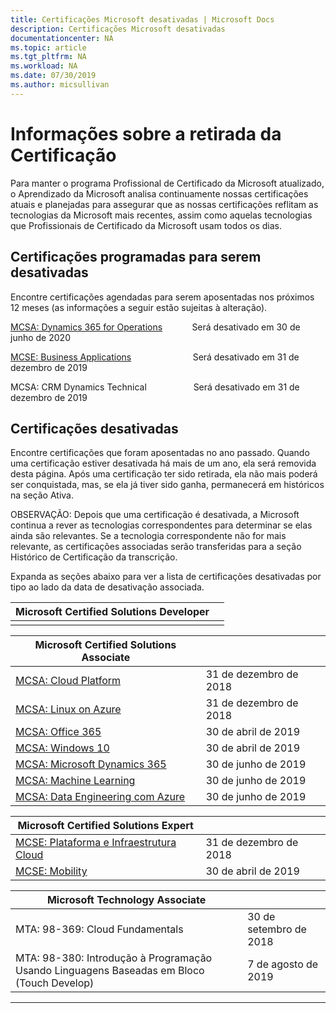 ```yaml
---
title: Certificações Microsoft desativadas | Microsoft Docs
description: Certificações Microsoft desativadas
documentationcenter: NA
ms.topic: article
ms.tgt_pltfrm: NA
ms.workload: NA
ms.date: 07/30/2019
ms.author: micsullivan
---
```

# Informações sobre a retirada da Certificação

Para manter o programa Profissional de Certificado da Microsoft atualizado, o Aprendizado da Microsoft analisa continuamente nossas certificações atuais e planejadas para assegurar que as nossas certificações reflitam as tecnologias da Microsoft mais recentes, assim como aquelas tecnologias que Profissionais de Certificado da Microsoft usam todos os dias.

## Certificações programadas para serem desativadas

Encontre certificações agendadas para serem aposentadas nos próximos 12 meses (as informações a seguir estão sujeitas à alteração). 

[MCSA: Dynamics 365 for Operations](https://www.microsoft.com/pt-br/learning/mcsa-microsoft-dynamics-365-for-operations.aspx)&nbsp;&nbsp;&nbsp;&nbsp;&nbsp;&nbsp;&nbsp;&nbsp;&nbsp;&nbsp;&nbsp;&nbsp;Será desativado em 30 de junho de 2020  

[MCSE: Business Applications](https://www.microsoft.com/pt-br/learning/mcse-business-applications.aspx)&nbsp;&nbsp;&nbsp;&nbsp;&nbsp;&nbsp;&nbsp;&nbsp;&nbsp;&nbsp;&nbsp;&nbsp;&nbsp;&nbsp;&nbsp;&nbsp;&nbsp;&nbsp;&nbsp;&nbsp;&nbsp;&nbsp;&nbsp;&nbsp; Será desativado em 31 de dezembro de 2019  

MCSA: CRM Dynamics Technical&nbsp;&nbsp;&nbsp;&nbsp;&nbsp;&nbsp;&nbsp;&nbsp;&nbsp;&nbsp;&nbsp;&nbsp;&nbsp;&nbsp;&nbsp;&nbsp;&nbsp;&nbsp; Será desativado em 31 de dezembro de 2019  

## Certificações desativadas

Encontre certificações que foram aposentadas no ano passado. Quando uma certificação estiver desativada há mais de um ano, ela será removida desta página. Após uma certificação ter sido retirada, ela não mais poderá ser conquistada, mas, se ela já tiver sido ganha, permanecerá em históricos na seção Ativa.

OBSERVAÇÃO: Depois que uma certificação é desativada, a Microsoft continua a rever as tecnologias correspondentes para determinar se elas ainda são relevantes. Se a tecnologia correspondente não for mais relevante, as certificações associadas serão transferidas para a seção Histórico de Certificação da transcrição.

Expanda as seções abaixo para ver a lista de certificações desativadas por tipo ao lado da data de desativação associada.

| Microsoft Certified Solutions Developer                                            |                    |
| ---------------------------------------------------------------------------------- | ------------------ |
|                                                                                    |                    |

| Microsoft Certified Solutions Associate                                            |                    |
| ---------------------------------------------------------------------------------- | ------------------ |
| [MCSA: Cloud Platform](https://www.microsoft.com/pt-br/learning/mcsa-cloud-platform-certification.aspx)                     | 31 de dezembro de 2018  |
| [MCSA: Linux on Azure](https://www.microsoft.com/pt-br/learning/mcsa-linux-azure-certification.aspx)                        | 31 de dezembro de 2018  |
| [MCSA: Office 365](https://www.microsoft.com/pt-br/learning/mcsa-office365-certification.aspx)                              | 30 de abril de 2019     |
| [MCSA: Windows 10](https://www.microsoft.com/pt-br/learning/mcsa-windows-10-certifications.aspx)                            | 30 de abril de 2019     |
| [MCSA: Microsoft Dynamics 365](https://www.microsoft.com/pt-br/learning/mcsa-microsoft-dynamics-365.aspx)                   | 30 de junho de 2019      |
| [MCSA: Machine Learning](https://www.microsoft.com/pt-br/learning/mcsa-machine-learning.aspx)                               | 30 de junho de 2019      |
| [MCSA: Data Engineering com Azure](https://www.microsoft.com/pt-br/learning/mcsa-data-engineering-with-azure.aspx)         | 30 de junho de 2019      |

| Microsoft Certified Solutions Expert                                               |                    |
| ---------------------------------------------------------------------------------- | ------------------ |
| [MCSE: Plataforma e Infraestrutura Cloud](https://www.microsoft.com/pt-br/learning/mcse-cloud-platform-infrastructure.aspx) | 31 de dezembro de 2018  |
| [MCSE: Mobility](https://www.microsoft.com/pt-br/learning/mcse-mobility-certification.aspx)                                 | 30 de abril de 2019     |

| Microsoft Technology Associate                                                     |                    |
| ---------------------------------------------------------------------------------- | ------------------ |
| MTA: 98-369: Cloud Fundamentals                                                                                             | 30 de setembro de 2018 |
| MTA: 98-380: Introdução à Programação Usando Linguagens Baseadas em Bloco (Touch Develop)                                        | 7 de agosto de 2019     |
___
